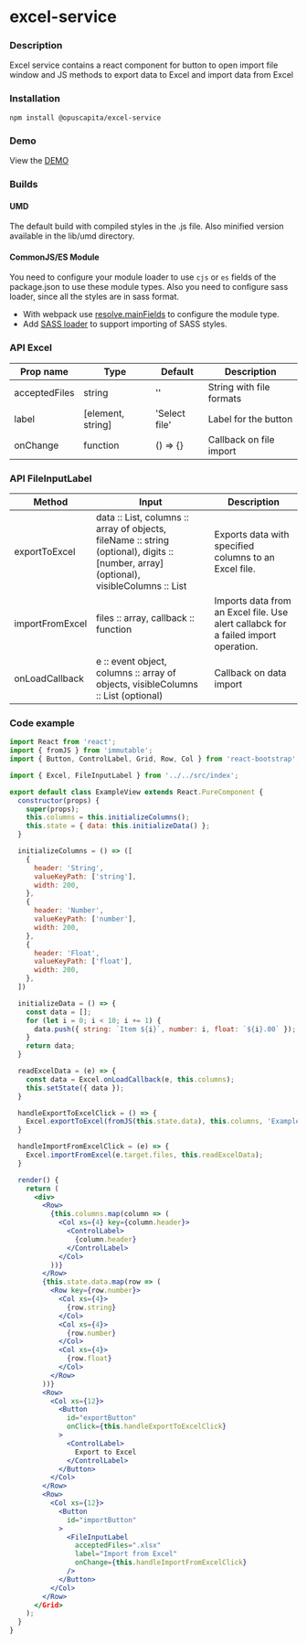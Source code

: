 # excel-service

### Description
Excel service contains a react component for button to open import file window and JS methods to export data to Excel and import data from Excel

### Installation
```
npm install @opuscapita/excel-service
```

### Demo
View the [DEMO](https://opuscapita.github.io/excel-service)

### Builds
#### UMD
The default build with compiled styles in the .js file. Also minified version available in the lib/umd directory.
#### CommonJS/ES Module
You need to configure your module loader to use `cjs` or `es` fields of the package.json to use these module types.
Also you need to configure sass loader, since all the styles are in sass format.
* With webpack use [resolve.mainFields](https://webpack.js.org/configuration/resolve/#resolve-mainfields) to configure the module type.
* Add [SASS loader](https://github.com/webpack-contrib/sass-loader) to support importing of SASS styles.

### API Excel
| Prop name                | Type             | Default                                  | Description                              |
| ------------------------ | ---------------- | ---------------------------------------- | ---------------------------------------- |
| acceptedFiles            | string           | ''                                       | String with file formats                 |
| label                    | [element, string] | 'Select file'                           | Label for the button                     |
| onChange                 | function         | () => {}                                 | Callback on file import                  |

### API FileInputLabel
| Method                   | Input                                                       | Description                              |
| ------------------------ | ----------------------------------------------------------- | ---------------------------------------- |
| exportToExcel            | data :: List, columns :: array of objects, fileName :: string (optional), digits :: [number, array] (optional), visibleColumns :: List | Exports data with specified columns to an Excel file. |
| importFromExcel          | files :: array, callback :: function                        | Imports data from an Excel file. Use alert callabck for a failed import operation. |
| onLoadCallback           | e :: event object, columns :: array of objects, visibleColumns :: List (optional) | Callback on data import |

### Code example
```jsx
import React from 'react';
import { fromJS } from 'immutable';
import { Button, ControlLabel, Grid, Row, Col } from 'react-bootstrap';

import { Excel, FileInputLabel } from '../../src/index';

export default class ExampleView extends React.PureComponent {
  constructor(props) {
    super(props);
    this.columns = this.initializeColumns();
    this.state = { data: this.initializeData() };
  }

  initializeColumns = () => ([
    {
      header: 'String',
      valueKeyPath: ['string'],
      width: 200,
    },
    {
      header: 'Number',
      valueKeyPath: ['number'],
      width: 200,
    },
    {
      header: 'Float',
      valueKeyPath: ['float'],
      width: 200,
    },
  ])

  initializeData = () => {
    const data = [];
    for (let i = 0; i < 10; i += 1) {
      data.push({ string: `Item ${i}`, number: i, float: `${i}.00` });
    }
    return data;
  }

  readExcelData = (e) => {
    const data = Excel.onLoadCallback(e, this.columns);
    this.setState({ data });
  }

  handleExportToExcelClick = () => {
    Excel.exportToExcel(fromJS(this.state.data), this.columns, 'ExampleExport');
  }

  handleImportFromExcelClick = (e) => {
    Excel.importFromExcel(e.target.files, this.readExcelData);
  }

  render() {
    return (
      <div>
        <Row>
          {this.columns.map(column => (
            <Col xs={4} key={column.header}>
              <ControlLabel>
                {column.header}
              </ControlLabel>
            </Col>
          ))}
        </Row>
        {this.state.data.map(row => (
          <Row key={row.number}>
            <Col xs={4}>
              {row.string}
            </Col>
            <Col xs={4}>
              {row.number}
            </Col>
            <Col xs={4}>
              {row.float}
            </Col>
          </Row>
        ))}
        <Row>
          <Col xs={12}>
            <Button
              id="exportButton"
              onClick={this.handleExportToExcelClick}
            >
              <ControlLabel>
                Export to Excel
              </ControlLabel>
            </Button>
          </Col>
        </Row>
        <Row>
          <Col xs={12}>
            <Button
              id="importButton"
            >
              <FileInputLabel
                acceptedFiles=".xlsx"
                label="Import from Excel"
                onChange={this.handleImportFromExcelClick}
              />
            </Button>
          </Col>
        </Row>
      </Grid>
    );
  }
}
```
